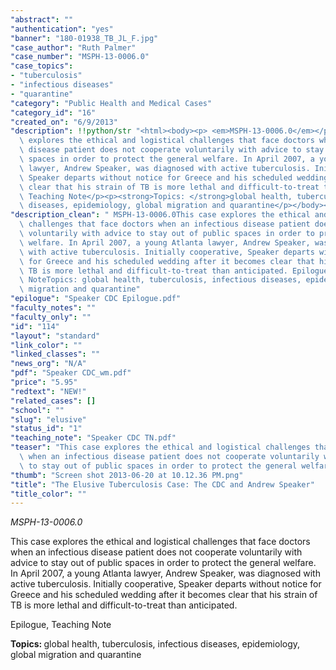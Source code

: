 ```yaml
---
"abstract": ""
"authentication": "yes"
"banner": "180-01938_TB_JL_F.jpg"
"case_author": "Ruth Palmer"
"case_number": "MSPH-13-0006.0"
"case_topics":
- "tuberculosis"
- "infectious diseases"
- "quarantine"
"category": "Public Health and Medical Cases"
"category_id": "16"
"created_on": "6/9/2013"
"description": !!python/str "<html><body><p> <em>MSPH-13-0006.0</em></p><p>This case\
  \ explores the ethical and logistical challenges that face doctors when an infectious\
  \ disease patient does not cooperate voluntarily with advice to stay out of public\
  \ spaces in order to protect the general welfare. In April 2007, a young Atlanta\
  \ lawyer, Andrew Speaker, was diagnosed with active tuberculosis. Initially cooperative,\
  \ Speaker departs without notice for Greece and his scheduled wedding after it becomes\
  \ clear that his strain of TB is more lethal and difficult-to-treat than anticipated. </p><p>Epilogue,\
  \ Teaching Note</p><p><strong>Topics: </strong>global health, tuberculosis, infectious\
  \ diseases, epidemiology, global migration and quarantine</p></body></html>"
"description_clean": " MSPH-13-0006.0This case explores the ethical and logistical\
  \ challenges that face doctors when an infectious disease patient does not cooperate\
  \ voluntarily with advice to stay out of public spaces in order to protect the general\
  \ welfare. In April 2007, a young Atlanta lawyer, Andrew Speaker, was diagnosed\
  \ with active tuberculosis. Initially cooperative, Speaker departs without notice\
  \ for Greece and his scheduled wedding after it becomes clear that his strain of\
  \ TB is more lethal and difficult-to-treat than anticipated. Epilogue, Teaching\
  \ NoteTopics: global health, tuberculosis, infectious diseases, epidemiology, global\
  \ migration and quarantine"
"epilogue": "Speaker CDC Epilogue.pdf"
"faculty_notes": ""
"faculty_only": ""
"id": "114"
"layout": "standard"
"link_color": ""
"linked_classes": ""
"news_org": "N/A"
"pdf": "Speaker CDC_wm.pdf"
"price": "5.95"
"redtext": "NEW!"
"related_cases": []
"school": ""
"slug": "elusive"
"status_id": "1"
"teaching_note": "Speaker CDC TN.pdf"
"teaser": "This case explores the ethical and logistical challenges that face doctors\
  \ when an infectious disease patient does not cooperate voluntarily with advice\
  \ to stay out of public spaces in order to protect the general welfare."
"thumb": "Screen shot 2013-06-20 at 10.12.36 PM.png"
"title": "The Elusive Tuberculosis Case: The CDC and Andrew Speaker"
"title_color": ""
---
```

<html><body><p> <em>MSPH-13-0006.0</em></p><p>This case explores the ethical and logistical challenges that face doctors when an infectious disease patient does not cooperate voluntarily with advice to stay out of public spaces in order to protect the general welfare. In April 2007, a young Atlanta lawyer, Andrew Speaker, was diagnosed with active tuberculosis. Initially cooperative, Speaker departs without notice for Greece and his scheduled wedding after it becomes clear that his strain of TB is more lethal and difficult-to-treat than anticipated. </p><p>Epilogue, Teaching Note</p><p><strong>Topics: </strong>global health, tuberculosis, infectious diseases, epidemiology, global migration and quarantine</p></body></html>
